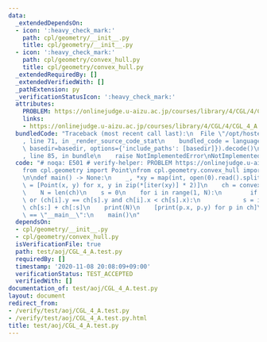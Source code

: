 ```yaml
---
data:
  _extendedDependsOn:
  - icon: ':heavy_check_mark:'
    path: cpl/geometry/__init__.py
    title: cpl/geometry/__init__.py
  - icon: ':heavy_check_mark:'
    path: cpl/geometry/convex_hull.py
    title: cpl/geometry/convex_hull.py
  _extendedRequiredBy: []
  _extendedVerifiedWith: []
  _pathExtension: py
  _verificationStatusIcon: ':heavy_check_mark:'
  attributes:
    PROBLEM: https://onlinejudge.u-aizu.ac.jp/courses/library/4/CGL/4/CGL_4_A
    links:
    - https://onlinejudge.u-aizu.ac.jp/courses/library/4/CGL/4/CGL_4_A
  bundledCode: "Traceback (most recent call last):\n  File \"/opt/hostedtoolcache/Python/3.9.0/x64/lib/python3.9/site-packages/onlinejudge_verify/documentation/build.py\"\
    , line 71, in _render_source_code_stat\n    bundled_code = language.bundle(stat.path,\
    \ basedir=basedir, options={'include_paths': [basedir]}).decode()\n  File \"/opt/hostedtoolcache/Python/3.9.0/x64/lib/python3.9/site-packages/onlinejudge_verify/languages/python.py\"\
    , line 85, in bundle\n    raise NotImplementedError\nNotImplementedError\n"
  code: "# noqa: E501 # verify-helper: PROBLEM https://onlinejudge.u-aizu.ac.jp/courses/library/4/CGL/4/CGL_4_A\n\
    from cpl.geometry import Point\nfrom cpl.geometry.convex_hull import convex_hull\n\
    \n\ndef main() -> None:\n    _, *xy = map(int, open(0).read().split())\n    ps\
    \ = [Point(x, y) for x, y in zip(*[iter(xy)] * 2)]\n    ch = convex_hull(ps)\n\
    \    N = len(ch)\n    s = 0\n    for i in range(1, N):\n        if ch[i].y < ch[s].y\
    \ or (ch[i].y == ch[s].y and ch[i].x < ch[s].x):\n            s = i\n    ch =\
    \ ch[s:] + ch[:s]\n    print(N)\n    [print(p.x, p.y) for p in ch]\n\n\nif __name__\
    \ == \"__main__\":\n    main()\n"
  dependsOn:
  - cpl/geometry/__init__.py
  - cpl/geometry/convex_hull.py
  isVerificationFile: true
  path: test/aoj/CGL_4_A.test.py
  requiredBy: []
  timestamp: '2020-11-08 20:08:09+09:00'
  verificationStatus: TEST_ACCEPTED
  verifiedWith: []
documentation_of: test/aoj/CGL_4_A.test.py
layout: document
redirect_from:
- /verify/test/aoj/CGL_4_A.test.py
- /verify/test/aoj/CGL_4_A.test.py.html
title: test/aoj/CGL_4_A.test.py
---
```

